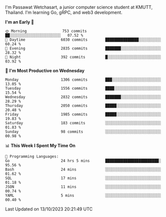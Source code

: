 
I'm Passawat Wetchasart, a junior computer science student at KMUTT, Thailand. I'm learning Go, gRPC, and web3 development.



<!--START_SECTION:waka-->
**I'm an Early 🐤** 

```text
🌞 Morning                753 commits         ██░░░░░░░░░░░░░░░░░░░░░░░   07.52 % 
🌆 Daytime                6030 commits        ███████████████░░░░░░░░░░   60.24 % 
🌃 Evening                2835 commits        ███████░░░░░░░░░░░░░░░░░░   28.32 % 
🌙 Night                  392 commits         █░░░░░░░░░░░░░░░░░░░░░░░░   03.92 % 
```
📅 **I'm Most Productive on Wednesday** 

```text
Monday                   1306 commits        ███░░░░░░░░░░░░░░░░░░░░░░   13.05 % 
Tuesday                  1556 commits        ████░░░░░░░░░░░░░░░░░░░░░   15.54 % 
Wednesday                2832 commits        ███████░░░░░░░░░░░░░░░░░░   28.29 % 
Thursday                 2050 commits        █████░░░░░░░░░░░░░░░░░░░░   20.48 % 
Friday                   1985 commits        █████░░░░░░░░░░░░░░░░░░░░   19.83 % 
Saturday                 183 commits         ░░░░░░░░░░░░░░░░░░░░░░░░░   01.83 % 
Sunday                   98 commits          ░░░░░░░░░░░░░░░░░░░░░░░░░   00.98 % 
```


📊 **This Week I Spent My Time On** 

```text
💬 Programming Languages: 
Go                       24 hrs 5 mins       ████████████████████████░   95.56 % 
Bash                     24 mins             ░░░░░░░░░░░░░░░░░░░░░░░░░   01.62 % 
SQL                      17 mins             ░░░░░░░░░░░░░░░░░░░░░░░░░   01.18 % 
JSON                     11 mins             ░░░░░░░░░░░░░░░░░░░░░░░░░   00.74 % 
YAML                     5 mins              ░░░░░░░░░░░░░░░░░░░░░░░░░   00.40 % 
```


 Last Updated on 13/10/2023 20:21:49 UTC
<!--END_SECTION:waka-->

<!--
**markpassawat/markpassawat** is a ✨ _special_ ✨ repository because its `README.md` (this file) appears on your GitHub profile.

Here are some ideas to get you started:

- 🔭 I’m currently working on ...
- 🌱 I’m currently learning ...
- 👯 I’m looking to collaborate on ...
- 🤔 I’m looking for help with ...
- 💬 Ask me about ...
- 📫 How to reach me: ...
- 😄 Pronouns: He/Him
- ⚡ Fun fact: ...
-->

